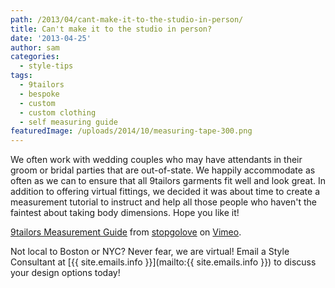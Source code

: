 ```yaml
---
path: /2013/04/cant-make-it-to-the-studio-in-person/
title: Can't make it to the studio in person?
date: '2013-04-25'
author: sam
categories:
  - style-tips
tags:
  - 9tailors
  - bespoke
  - custom
  - custom clothing
  - self measuring guide
featuredImage: /uploads/2014/10/measuring-tape-300.png
---
```

We often work with wedding couples who may have attendants in their groom or bridal parties that are out-of-state. We happily accommodate as often as we can to ensure that all 9tailors garments fit well and look great. In addition to offering virtual fittings, we decided it was about time to create a measurement tutorial to instruct and help all those people who haven't the faintest about taking body dimensions. Hope you like it!

[9tailors Measurement Guide](http://vimeo.com/64856169) from [stopgolove](http://vimeo.com/stopgolove) on [Vimeo](http://vimeo.com/).

Not local to Boston or NYC? Never fear, we are virtual! Email a Style Consultant at [{{ site.emails.info }}](mailto:{{ site.emails.info }}) to discuss your design options today!